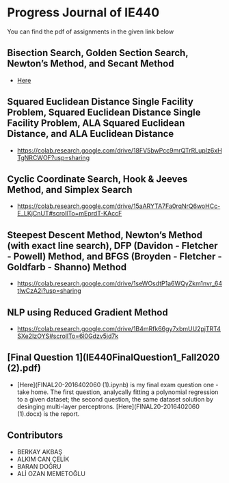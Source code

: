 # Progress Journal of IE440
You can find the pdf of assignments in the given link below

## Bisection Search, Golden Section Search, Newton’s Method, and Secant Method

- [Here](https://colab.research.google.com/drive/1QLTN3TeJOPX5eqxxGi8RhgcOSfqQp88M?usp=sharing)

## Squared Euclidean Distance Single Facility Problem, Squared Euclidean Distance Single Facility Problem, ALA Squared Euclidean Distance, and ALA Euclidean Distance

- https://colab.research.google.com/drive/18FV5bwPcc9mrQTrRLupIz6xHTgNRCWOF?usp=sharing

## Cyclic Coordinate Search, Hook & Jeeves Method, and Simplex Search

- https://colab.research.google.com/drive/15aARYTA7Fa0rqNrQ6woHCc-E_LKjCnUT#scrollTo=mEprdT-KAccF

## Steepest Descent Method, Newton’s Method (with exact line search), DFP (Davidon - Fletcher - Powell) Method, and BFGS (Broyden - Fletcher - Goldfarb - Shanno) Method

- https://colab.research.google.com/drive/1seWOsdtP1a6WQyZkm1nvr_64tIwCzA2i?usp=sharing

## NLP using Reduced Gradient Method

- https://colab.research.google.com/drive/1B4mRfk66gy7xbmUU2pjTRT4SXe2IzOYS#scrollTo=6l0Gdzv5jd7k

## [Final Question 1](IE440FinalQuestion1_Fall2020 (2).pdf)

- [Here](FINAL20-2016402060 (1).ipynb) is my final exam question one - take home. The first question, analycally fitting a polynomial regression to a given dataset; the second question, the same dataset solution by desinging multi-layer perceptrons. [Here](FINAL20-2016402060 (1).docx) is the report. 

## Contributors 
* BERKAY AKBAŞ
* ALKIM CAN ÇELİK
* BARAN DOĞRU
* ALİ OZAN MEMETOĞLU
